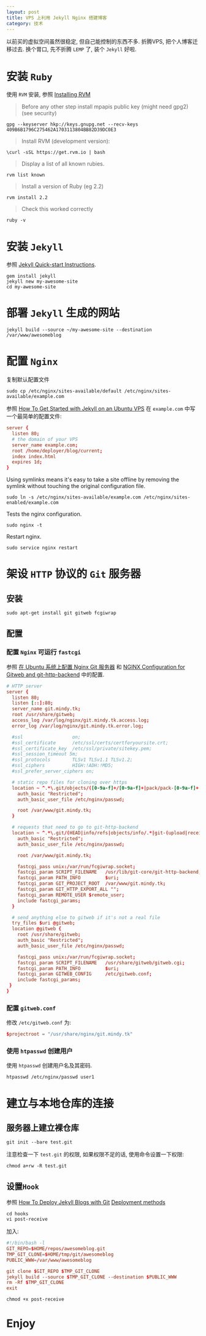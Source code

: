 ```yaml
---
layout: post
title: VPS 上利用 Jekyll Nginx 搭建博客
category: 技术
---
```


以前买的虚拟空间虽然很稳定, 但自己能控制的东西不多. 折腾VPS, 把个人博客迁移过去. 换个胃口, 先不折腾 `LEMP` 了, 装个 `Jekyll` 好啦.

# 安装 `Ruby`

使用 `RVM` 安装, 参照 [Installing RVM][1]

> Before any other step install mpapis public key (might need gpg2) (see security)
```shell
gpg --keyserver hkp://keys.gnupg.net --recv-keys 409B6B1796C275462A1703113804BB82D39DC0E3
```

> Install RVM (development version):

```shell
\curl -sSL https://get.rvm.io | bash
```

> Display a list of all known rubies.

```shell
rvm list known
```

> Install a version of Ruby (eg 2.2)

```shell
rvm install 2.2
```

> Check this worked correctly

```shell
ruby -v
```

# 安装 `Jekyll`
参照 [Jekyll Quick-start Instructions][2].

```shell
gem install jekyll
jekyll new my-awesome-site
cd my-awesome-site
```

# 部署 `Jekyll` 生成的网站

```shell
jekyll build --source ~/my-awesome-site --destination /var/www/awesomeblog
```

# 配置 `Nginx`

复制默认配置文件  

```shell
sudo cp /etc/nginx/sites-available/default /etc/nginx/sites-available/example.com
```

参照 [How To Get Started with Jekyll on an Ubuntu VPS][3] 在 `example.com` 中写一个最简单的配置文件:

```conf
server {
  listen 80;
  # the domain of your VPS
  server_name example.com;
  root /home/deployer/blog/current;
  index index.html
  expires 1d;
}
```

Using symlinks means it's easy to take a site offline by removing the symlink without touching the original configuration file.  

```shell
sudo ln -s /etc/nginx/sites-available/example.com /etc/nginx/sites-enabled/example.com
```

Tests the nginx configuration.

```shell
sudo nginx -t
```

Restart nginx.

```shell
sudo service nginx restart
```

# 架设 `HTTP` 协议的 `Git` 服务器

## 安装

```shell
sudo apt-get install git gitweb fcgiwrap
```

## 配置

### 配置 `Nginx` 可运行 `fastcgi`

参照 [在 Ubuntu 系统上配置 Nginx Git 服务器][4] 和 [NGINX Configuration for Gitweb and git-http-backend][5] 中的配置.

```conf
# HTTP server
server {
  listen 80;
  listen [::]:80;
  server_name git.mindy.tk;
  root /usr/share/gitweb;
  access_log /var/log/nginx/git.mindy.tk.access.log;
  error_log /var/log/nginx/git.mindy.tk.error.log;

  #ssl                  on;
  #ssl_certificate      /etc/ssl/certs/certforyoursite.crt;
  #ssl_certificate_key  /etc/ssl/private/sitekey.pem;
  #ssl_session_timeout 5m;
  #ssl_protocols        TLSv1 TLSv1.1 TLSv1.2;
  #ssl_ciphers          HIGH:!ADH:!MD5;
  #ssl_prefer_server_ciphers on;

  # static repo files for cloning over https
  location ~ ^.*\.git/objects/([0-9a-f]+/[0-9a-f]+|pack/pack-[0-9a-f]+.(pack|idx))$ {
    auth_basic "Restricted";
    auth_basic_user_file /etc/nginx/passwd;

    root /var/www/git.mindy.tk;
  }

  # requests that need to go to git-http-backend
  location ~ ^.*\.git/(HEAD|info/refs|objects/info/.*|git-(upload|receive)-pack)$ {
    auth_basic "Restricted";
    auth_basic_user_file /etc/nginx/passwd;

    root /var/www/git.mindy.tk;

    fastcgi_pass unix:/var/run/fcgiwrap.socket;
    fastcgi_param SCRIPT_FILENAME   /usr/lib/git-core/git-http-backend;
    fastcgi_param PATH_INFO         $uri;
    fastcgi_param GIT_PROJECT_ROOT  /var/www/git.mindy.tk;
    fastcgi_param GIT_HTTP_EXPORT_ALL "";
    fastcgi_param REMOTE_USER $remote_user;
    include fastcgi_params;
  }

  # send anything else to gitweb if it's not a real file
  try_files $uri @gitweb;
  location @gitweb {
    root /usr/share/gitweb;
    auth_basic "Restricted";
    auth_basic_user_file /etc/nginx/passwd;

    fastcgi_pass unix:/var/run/fcgiwrap.socket;
    fastcgi_param SCRIPT_FILENAME   /usr/share/gitweb/gitweb.cgi;
    fastcgi_param PATH_INFO         $uri;
    fastcgi_param GITWEB_CONFIG     /etc/gitweb.conf;
    include fastcgi_params;
 }
}
```

### 配置 `gitweb.conf`

修改 `/etc/gitweb.conf` 为:

```conf
$projectroot = "/usr/share/nginx/git.mindy.tk"
```

### 使用 `htpasswd` 创建用户

使用 `htpasswd` 创建用户名及其密码.

```shell
htpasswd /etc/nginx/passwd user1
```

# 建立与本地仓库的连接

## 服务器上建立裸仓库

```shell
git init --bare test.git
```

注意检查一下 `test.git` 的权限, 如果权限不足的话, 使用命令设置一下权限:

```shell
chmod a+rw -R test.git
```

## 设置`Hook`

参照 [How To Deploy Jekyll Blogs with Git][6]  [Deployment methods][7]

```shell
cd hooks
vi post-receive
```

加入:

```conf
#!/bin/bash -l
GIT_REPO=$HOME/repos/awesomeblog.git
TMP_GIT_CLONE=$HOME/tmp/git/awesomeblog
PUBLIC_WWW=/var/www/awesomeblog

git clone $GIT_REPO $TMP_GIT_CLONE
jekyll build --source $TMP_GIT_CLONE --destination $PUBLIC_WWW
rm -Rf $TMP_GIT_CLONE
exit
```

```shell
chmod +x post-receive
```

# Enjoy

[1]:https://rvm.io/rvm/install
[2]:https://jekyllrb.com/
[3]:https://www.digitalocean.com/community/tutorials/how-to-get-started-with-jekyll-on-an-ubuntu-vps
[4]:http://beginor.github.io/2016/03/12/http-git-server-on-nginx.html
[5]:http://weininger.net/configuration-of-nginx-for-gitweb-and-git-http-backend.html
[6]:https://www.digitalocean.com/community/tutorials/how-to-deploy-jekyll-blogs-with-git
[7]:http://jekyllrb.com/docs/deployment-methods/

